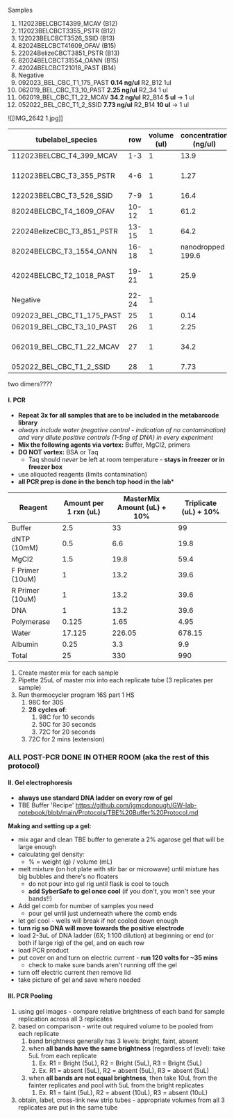 Samples
1. 112023BELCBCT4399_MCAV (B12)
2. 112023BELCBCT3355_PSTR (B12)
3. 122023BELCBCT3526_SSID (B13)
4. 82024BELCBCT41609_OFAV (B15)
5. 22024BelizeCBCT3851_PSTR (B13)
6. 82024BELCBCT31554_OANN (B15)
7. 42024BELCBCT21018_PAST (B14)
8. Negative
9. 092023_BEL_CBC_T1_175_PAST 
	 **0.14 ng/ul** R2_B12 
	 1ul
10. 062019_BEL_CBC_T3_10_PAST
	**2.25 ng/ul** R2_34
	1 ul
11. 062019_BEL_CBC_T1_22_MCAV
	**34.2 ng/ul** R2_B14 
		**5 ul** -> 1 ul
12. 052022_BEL_CBC_T1_2_SSID
		**7.73 ng/ul** R2_B14
		 **10 ul** -> 1 ul

![[IMG_2642 1.jpg]]

| tubelabel_species          | row   | volume (ul) | concentration (ng/ul) | date_extracted | PCR worked | notes            |
| -------------------------- | ----- | ----------- | --------------------- | -------------- | ---------- | ---------------- |
| 112023BELCBC_T4_399_MCAV   | 1-3   | 1           | 13.9                  | Nov 2024       | yes        |                  |
| 112023BELCBC_T3_355_PSTR   | 4-6   | 1           | 1.27                  | Nov 2024       | ?          | 2/3 faint bands  |
| 122023BELCBC_T3_526_SSID   | 7-9   | 1           | 16.4                  | Nov 2024       | no         |                  |
| 82024BELCBC_T4_1609_OFAV   | 10-12 | 1           | 61.2                  | Jan 2025       | yes        |                  |
| 22024BelizeCBC_T3_851_PSTR | 13-15 | 1           | 64.2                  | Nov 2024       | ?          | 1/3 band         |
| 82024BELCBC_T3_1554_OANN   | 16-18 | 1           | nanodropped 199.6     | Jan 2025       | yes        |                  |
| 42024BELCBC_T2_1018_PAST   | 19-21 | 1           | 25.9                  | Dec 2024       | ?          | 3/3 double bands |
| Negative                   | 22-24 | 1           |                       |                | yes        |                  |
| 092023_BEL_CBC_T1_175_PAST | 25    | 1           | 0.14                  | Nov 2024       | ?          |                  |
| 062019_BEL_CBC_T3_10_PAST  | 26    | 1           | 2.25                  | Nov 2024       | no?        |                  |
| 062019_BEL_CBC_T1_22_MCAV  | 27    | 1           | 34.2                  | Dec 2024       | yes        | very faint band  |
| 052022_BEL_CBC_T1_2_SSID   | 28    | 1           | 7.73                  | Dec 2024       | no?        |                  |

two dimers????

#### I. PCR

- **Repeat 3x for all samples that are to be included in the metabarcode library**
- *always include water (negative control - indication of no contamination) and very dilute positive controls (1-5ng of DNA) in every experiment*
- **Mix the following agents via vortex:** Buffer, MgCl2, primers
- **DO NOT vortex:** BSA or Taq
	- Taq should *never* be left at room temperature - **stays in freezer or in freezer box**
- use aliquoted reagents (limits contamination)
- **all PCR prep is done in the bench top hood in the lab***

| Reagent         | Amount per 1 rxn (uL) | MasterMix Amount (uL) + 10% | Triplicate (uL) + 10% |
| --------------- | --------------------- | --------------------------- | --------------------- |
| Buffer          | 2.5                   | 33                          | 99                    |
| dNTP (10mM)     | 0.5                   | 6.6                         | 19.8                  |
| MgCl2           | 1.5                   | 19.8                        | 59.4                  |
| F Primer (10uM) | 1                     | 13.2                        | 39.6                  |
| R Primer (10uM) | 1                     | 13.2                        | 39.6                  |
| DNA             | 1                     | 13.2                        | 39.6                  |
| Polymerase      | 0.125                 | 1.65                        | 4.95                  |
| Water           | 17.125                | 226.05                      | 678.15                |
| Albumin         | 0.25                  | 3.3                         | 9.9                   |
| Total           | 25                    | 330                         | 990                   |
1. Create master mix for each sample
2. Pipette 25uL of master mix into each replicate tube (3 replicates per sample)
3. Run thermocycler program 16S part 1 HS
	1. 98C for 30S
	2. **28** **cycles of**:
		1. 98C for 10 seconds
		2. 50C for 30 seconds
		3. 72C for 20 seconds
	3. 72C for 2 mins (extension)

### **ALL POST-PCR DONE IN OTHER ROOM (aka the rest of this protocol)**
#### II. Gel electrophoresis
- **always use standard DNA ladder on every row of gel**
- TBE Buffer 'Recipe' https://github.com/jgmcdonough/GW-lab-notebook/blob/main/Protocols/TBE%20Buffer%20Protocol.md

**Making and setting up a gel:**
- mix agar and clean TBE buffer to generate a 2% agarose gel that will be large enough 
- calculating gel density:
	- % = weight (g) / volume (mL)
- melt mixture (on hot plate with stir bar or microwave) until mixture has big bubbles and there's no floaters
	- do not pour into gel rig until flask is cool to touch
	- **add SyberSafe to gel once cool** (if you don't, you won't see your bands!!)
- Add gel comb for number of samples you need
	- pour gel until just underneath where the comb ends
- let gel cool - wells will break if not cooled down enough
- **turn rig so DNA will move towards the positive electrode**
- load 2-3uL of DNA ladder (6X; 1:100 dilution) at beginning or end (or both if large rig) of the gel, and on each row
- load PCR product 
- put cover on and turn on electric current - **run 120 volts for ~35 mins**
	- check to make sure bands aren't running off the gel
- turn off electric current *then* remove lid
- take picture of gel and save where needed

#### III. PCR Pooling
1. using gel images - compare relative brightness of each band for sample replication across all 3 replicates
2. based on comparison - write out required volume to be pooled from each replicate
	1. band brightness generally has 3 levels: bright, faint, absent
	2. when **all bands have the same brightness** (regardless of level): take 5uL from each replicate
		1. Ex. R1 = Bright (5uL), R2 = Bright (5uL), R3 = Bright (5uL)
		2. Ex. R1 = absent (5uL), R2 = absent (5uL), R3 = absent (5uL)
	3. when **all bands are not equal brightness**, then take 10uL from the fainter replicates and pool with 5uL from the bright replicates
		1. Ex. R1 = faint (5uL), R2 = absent (10uL), R3 = absent (10uL)
3. obtain, label, cross-link new strip tubes - appropriate volumes from all 3 replicates are put in the same tube